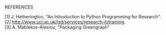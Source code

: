     
REFERENCES  
  
[1] J. Hetherington, "An Introduction to Python Programming for Research".  
[2] http://www.ucl.ac.uk/isd/services/research-it/training.  
[3] A. Mablekos-Alexiou, "Packaging Greengraph"